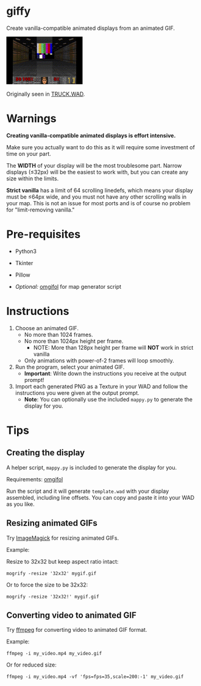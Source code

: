 # giffy

Create vanilla-compatible animated displays from an animated GIF.

![](web/tpn.gif)

Originally seen in [TRUCK.WAD](https://www.doomworld.com/idgames/levels/doom2/deathmatch/s-u/truck).

# Warnings

**Creating vanilla-compatible animated displays is effort intensive.**

Make sure you actually want to do this as it will require some investment of time on your part.

The **WIDTH** of your display will be the most troublesome part. Narrow displays (&le;32px) will be the easiest to work with, but you can create any size within the limits.

**Strict vanilla** has a limit of 64 scrolling linedefs, which means your display must be &le;64px wide, and you must not have any other scrolling walls in your map. This is not an issue for most ports and is of course no problem for "limit-removing vanilla."

# Pre-requisites

* Python3
* Tkinter
* Pillow


* *Optional:* [omgifol](https://github.com/devinacker/omgifol) for map generator script

# Instructions

1. Choose an animated GIF.
    * No more than 1024 frames.
    * No more than 1024px height per frame.
        * NOTE: More than 128px height per frame will **NOT** work in strict vanilla
    * Only animations with power-of-2 frames will loop smoothly.
2. Run the program, select your animated GIF.
    * **Important**: Write down the instructions you receive at the output prompt!
3. Import each generated PNG as a Texture in your WAD and follow the instructions you were given at the output prompt.
    * **Note**: You can optionally use the included `mappy.py` to generate the display for you.

# Tips

## Creating the display

A helper script, `mappy.py` is included to generate the display for you.

Requirements: [omgifol](https://github.com/devinacker/omgifol)

Run the script and it will generate `template.wad` with your display assembled, including line offsets. You can copy and paste it into your WAD as you like.


## Resizing animated GIFs

Try [ImageMagick](https://imagemagick.org/index.php) for resizing animated GIFs.

Example:

Resize to 32x32 but keep aspect ratio intact:

```
mogrify -resize '32x32' mygif.gif
```

Or to force the size to be 32x32:

```
mogrify -resize '32x32!' mygif.gif
```

## Converting video to animated GIF

Try [ffmpeg](https://ffmpeg.org/) for converting video to animated GIF format.

Example:

```
ffmpeg -i my_video.mp4 my_video.gif
```

Or for reduced size:

```
ffmpeg -i my_video.mp4 -vf 'fps=fps=35,scale=200:-1' my_video.gif
```

